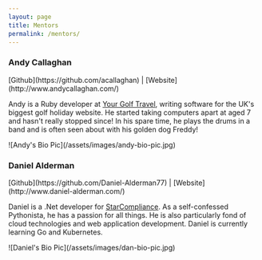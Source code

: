 ```yaml
---
layout: page
title: Mentors
permalink: /mentors/
---
```


<div id="mentors_page" markdown='1'>

<div class="mentor" markdown='1'>

### Andy Callaghan

<div class="links" markdown='1'>
[Github](https://github.com/acallaghan)
|
[Website](http://www.andycallaghan.com/)
</div>

Andy is a Ruby developer at [Your Golf Travel](http://www.yourgolftravel.com), writing software for the UK's biggest golf holiday website.
He started taking computers apart at aged 7 and hasn't really stopped since!
In his spare time, he plays the drums in a band and is often seen about with his golden dog Freddy!

</div>
![Andy's Bio Pic](/assets/images/andy-bio-pic.jpg)

<div class="mentor" markdown='1'>

### Daniel Alderman

<div class="links" markdown='1'>
[Github](https://github.com/Daniel-Alderman77)
|
[Website](http://www.daniel-alderman.com/)
</div>

Daniel is a .Net developer for [StarCompliance](https://www.starcompliance.com). As a self-confessed Pythonista, he
has a passion for all things. He is also particularly fond of cloud technologies
and web application development. Daniel is currently learning Go and Kubernetes.

</div>
![Daniel's Bio Pic](/assets/images/dan-bio-pic.jpg)

</div>

<div class="clearfix"></div>
